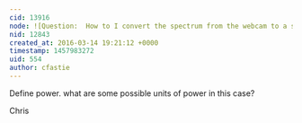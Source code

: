 ```yaml
---
cid: 13916
node: ![Question:  How to I convert the spectrum from the webcam to a spectral power density graph.](../notes/cjtiaan/03-14-2016/question-how-to-i-convert-the-spectrum-from-the-webcam-to-a-spectral-power-density-graph)
nid: 12843
created_at: 2016-03-14 19:21:12 +0000
timestamp: 1457983272
uid: 554
author: cfastie
---
```


Define power. what are some possible units of power in this case?

Chris